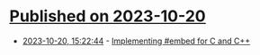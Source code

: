 # [Published on 2023-10-20](index.md)

* [2023-10-20, 15:22:44](https://lobste.rs/s/hxpb4z/implementing_embed_for_c_c) - [Implementing #embed for C and C++](https://thephd.dev/implementing-embed-c-and-c++)
